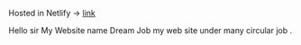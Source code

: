 
Hosted in Netlify -> [link](https://celebrated-genie-eeb608.netlify.app/)

Hello sir My Website name Dream Job my web site under many circular job .
